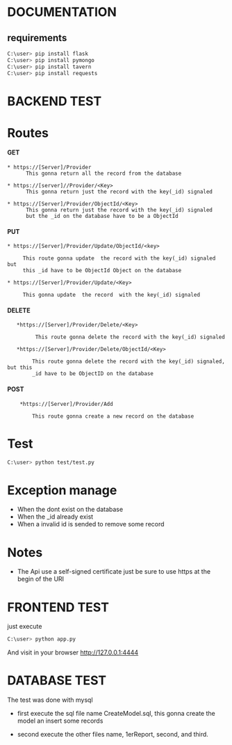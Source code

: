 # DOCUMENTATION #


 


## requirements ##

	 
```sh
C:\user> pip install flask
C:\user> pip install pymongo
C:\user> pip install tavern
C:\user> pip install requests

```


# BACKEND TEST #


# Routes #


 ####  GET ####
    * https://[Server]/Provider
          This gonna return all the record from the database

    * https://[server]//Provider/<Key>
          This gonna return just the record with the key(_id) signaled 
	
    * https://[Server]/Provider/ObjectId/<Key>
          This gonna return just the record with the key(_id) signaled
	      but the _id on the database have to be a ObjectId

 ####  PUT ####
    * https://[Server]/Provider/Update/ObjectId/<key>
    
         This route gonna update  the record with the key(_id) signaled but 
         this _id have to be ObjectId Object on the database

    * https://[Server]/Provider/Update/<Key>
    
         This gonna update  the record  with the key(_id) signaled
    
 #### DELETE ####
       *https://[Server]/Provider/Delete/<Key>
        
             This route gonna delete the record with the key(_id) signaled
             
       *https://[Server]/Provider/Delete/ObjectId/<Key>
        
            This route gonna delete the record with the key(_id) signaled, but this 
            _id have to be ObjectID on the database
            
#### POST ####
        *https://[Server]/Provider/Add
        
            This route gonna create a new record on the database
            
           
# Test #
	 
```sh
C:\user> python test/test.py
```

# Exception manage #

   + When the dont exist on the database
   + When the _id already exist
   + When a invalid id is sended to remove some record
    
# Notes #

+ The Api use a self-signed certificate just be sure to use https at the begin of the URI



# FRONTEND TEST #


just execute 

```sh
C:\user> python app.py
```

And visit in your browser http://127.0.0.1:4444



# DATABASE TEST #

The test was done with mysql

+ first execute the sql file name CreateModel.sql, this gonna create the model an insert some records

+ second execute the other files name, 1erReport, second, and third.




